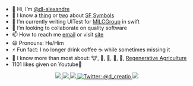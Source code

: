 - 👋 Hi, I’m [@dl-alexandre](https://www.x.com/d_creatio)
- 👀 I know a [thing](https://github.com/dl-alexandre/symbolview) or [two](https://github.com/dl-alexandre/SFSymbolKit) about [SF Symbols](https://developer.apple.com/sf-symbols) 
- 🌱 I’m currently writing UITest for [MILCGroup](https://github.com/milcgroup) in swift
- 💞️ I’m looking to collaborate on quality software
- 📫 How to reach me [email](mailto:dalton@alexandrefamilyfarm.com) or visit [site](https://daltonalexandre.carrd.co)
- 😄 Pronouns: He/Him
- ⚡ Fun fact: I no longer drink coffee ☕️ while sometimes missing it
- 🤔 I know more than most about: 🐮, 🥛, 🐓, 🥚, 🌱, [Regenerative Agriculture](https://www.alexandrefamilyfarm.com)
- 1101 likes given on Youtube🔺

<p align="center">
    <a href="https://developer.apple.com/xcode/">
        <img src="https://img.shields.io/badge/-xcode-147EFB?style=flat-square&logo=xcode&logoColor=white"/>
    </a>
    <a href="https://developer.apple.com/macos/">
        <img src="https://img.shields.io/badge/-macOS-000000?style=flat-square&logo=macos&logoColor=white"/>
    </a>
    <a href="https://www.swift.org">
        <img src="https://img.shields.io/badge/-swift-F05138?style=flat-square&logo=swift&logoColor=white"/>
    </a>
    <a href="https://twitter.com/d_creatio">
        <img src="https://img.shields.io/badge/Contact-@d_creatio-95a5a6.svg?style=flat" alt="Twitter: @d_creatio"/>
    </a>
    <a href="https://alexandrefamilyfarm.com/">
        <img src="https://custom-icon-badges.demolab.com/badge/-Alexandre%20Family%20Farm-212015?style=for-the-badge&logoColor=fff6e4&logo=aff_headerlogo_red_90x&labelColor=fff6e4"/>
    </a>
</p>

<!---
dl-alexandre/dl-alexandre is a ✨ special ✨ repository because its `README.md` (this file) appears on your GitHub profile.
You can click the Preview link to take a look at your changes.

Simple Icons Resource: https://simpleicons.org/
--->

